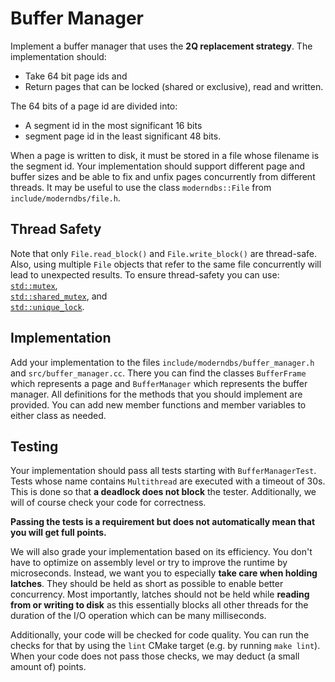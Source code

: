 # Buffer Manager

Implement a buffer manager that uses the **2Q replacement strategy**.
The implementation should:
* Take 64 bit page ids and 
* Return pages that can be locked (shared or exclusive), read and written. 

The 64 bits of a page id are divided into:
* A segment id in the most significant 16 bits
* segment page id in the least significant 48 bits.

When a page is written to disk, it must be stored in a file whose filename is the
segment id.
Your implementation should support different page and buffer sizes
and be able to fix and unfix pages concurrently from different threads.
It may be useful to use the class `moderndbs::File` from `include/moderndbs/file.h`.

## Thread Safety
Note that only `File.read_block()` and `File.write_block()` are thread-safe.
Also, using multiple `File` objects that refer to the same file concurrently
will lead to unexpected results.
To ensure thread-safety you can use:  
[`std::mutex`](https://en.cppreference.com/w/cpp/thread/mutex),  
[`std::shared_mutex`](https://en.cppreference.com/w/cpp/thread/shared_mutex), and  
[`std::unique_lock`](https://en.cppreference.com/w/cpp/thread/unique_lock).

## Implementation
Add your implementation to the files `include/moderndbs/buffer_manager.h` and
`src/buffer_manager.cc`. There you can find the classes `BufferFrame` which
represents a page and `BufferManager` which represents the buffer manager. All
definitions for the methods that you should implement are provided. You can add
new member functions and member variables to either class as needed.

## Testing
Your implementation should pass all tests starting with `BufferManagerTest`.
Tests whose name contains `Multithread` are executed with a timeout of 30s.
This is done so that **a deadlock does not block** the tester. Additionally, we
will of course check your code for correctness. 

**Passing the tests is a requirement but does not automatically mean that you will get full points.**

We will also grade your implementation based on its efficiency. You don't have
to optimize on assembly level or try to improve the runtime by microseconds.
Instead, we want you to especially **take care when holding latches**. They should
be held as short as possible to enable better concurrency. Most importantly,
latches should not be held while **reading from or writing to disk** as this
essentially blocks all other threads for the duration of the I/O operation
which can be many milliseconds.

Additionally, your code will be checked for code quality. You can run the
checks for that by using the `lint` CMake target (e.g. by running `make lint`).
When your code does not pass those checks, we may deduct (a small amount of)
points.
